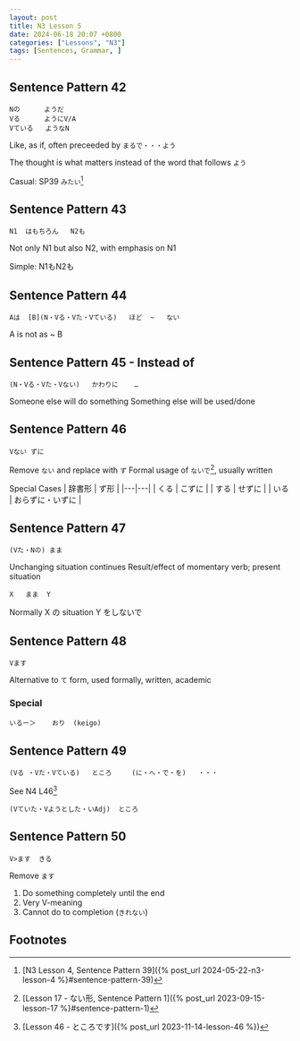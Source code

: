 ```yaml
---
layout: post
title: N3 Lesson 5
date: 2024-06-18 20:07 +0800
categories: ["Lessons", "N3"]
tags: [Sentences, Grammar, ]
---
```


## Sentence Pattern 42
```
Nの      ようだ
Vる      ようにV/A
Vている   ようなN
```
Like, as if, often preceeded by `まるで・・・よう`

The thought is what matters instead of the word that follows `よう`

Casual: SP39 `みたい`[^fn1]
	
## Sentence Pattern 43
```
N1	はもちろん	N2も
```
Not only N1 but also N2, with emphasis on N1

Simple: N1もN2も

## Sentence Pattern 44
```
Aは	[B](N・Vる・Vた・Vている)	ほど	~	ない
```
A is not as ~ B

## Sentence Pattern 45 - Instead of
```
(N・Vる・Vた・Vない)	かわりに	…
```
Someone else will do something
Something else will be used/done

## Sentence Pattern 46
```
Vない	ずに
```
Remove `ない` and replace with `ず`
Formal usage of `ないで`[^fn2], usually written 

Special Cases
| 辞書形 | ず形 |
|---|---|
| くる | こずに |
| する | せずに |
| いる | おらずに・いずに |

## Sentence Pattern 47
```
(Vた・Nの)	まま
```
Unchanging situation continues
Result/effect of momentary verb; present situation

```
X	まま	Y
```
Normally X の situation Y をしないで

## Sentence Pattern 48
```
Vます
```
Alternative to `て` form, used formally, written, academic

### Special
```
いるー＞	おり	(keigo)
```

## Sentence Pattern 49
```
(Vる	・Vた・Vている)	ところ		(に・へ・で・を)	・・・
```
See N4 L46[^fn3]

```
(Vていた・Vようとした・いAdj)	ところ
```

	
## Sentence Pattern 50
```
V>ます  きる
```
Remove `ます`
1. Do something completely until the end
2. Very V-meaning
3. Cannot do to completion (`きれない`)

## Footnotes
[^fn1]: [N3 Lesson 4, Sentence Pattern 39]({% post_url 2024-05-22-n3-lesson-4 %}#sentence-pattern-39)
[^fn2]: [Lesson 17 - ない形, Sentence Pattern 1]({% post_url 2023-09-15-lesson-17 %}#sentence-pattern-1)
[^fn3]: [Lesson 46 - ところです]({% post_url 2023-11-14-lesson-46 %})
